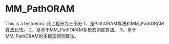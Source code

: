 # MM_PathORAM
This is a testdemo.
此工程分为三部分
1、是PathORAM算法和MM_PathORAM算法比较。
2、是基于MM_PathORAM多模态训练算法。
3、基于MM_PathORAM的多模态预测算法。
